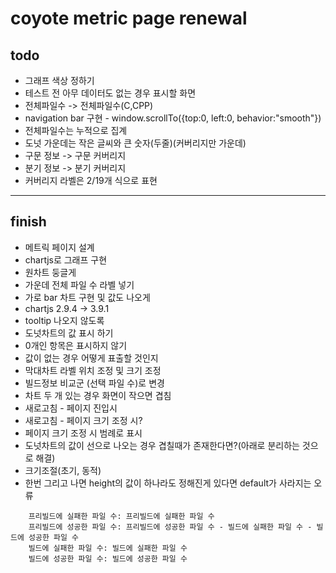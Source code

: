 # coyote metric page renewal

## todo

- 그래프 색상 정하기
- 테스트 전 아무 데이터도 없는 경우 표시할 화면
- 전체파일수 -> 전체파일수(C,CPP)
- navigation bar 구현 - window.scrollTo({top:0, left:0, behavior:"smooth"})
- 전체파일수는 누적으로 집계
- 도넛 가운데는 작은 글씨와 큰 숫자(두줄)(커버리지만 가운데)
- 구문 정보 -> 구문 커버리지
- 분기 정보 -> 분기 커버리지
- 커버리지 라벨은 2/19개 식으로 표현

---

## finish

- 메트릭 페이지 설계
- chartjs로 그래프 구현
- 원차트 둥글게
- 가운데 전체 파일 수 라벨 넣기
- 가로 bar 차트 구현 및 값도 나오게
- chartjs 2.9.4 -> 3.9.1
- tooltip 나오지 않도록
- 도넛차트의 값 표시 하기
- 0개인 항목은 표시하지 않기
- 값이 없는 경우 어떻게 표출할 것인지
- 막대차트 라벨 위치 조정 및 크기 조정
- 빌드정보 비교군 (선택 파일 수)로 변경
- 차트 두 개 있는 경우 화면이 작으면 겹침
- 새로고침 - 페이지 진입시
- 새로고침 - 페이지 크기 조정 시?
- 페이지 크기 조정 시 범례로 표시
- 도넛차트의 값이 선으로 나오는 경우 겹칠때가 존재한다면?(아래로 분리하는 것으로 해결)
- 크기조절(초기, 동적)
- 한번 그리고 나면 height의 값이 하나라도 정해진게 있다면 default가 사라지는 오류

```
    프리빌드에 실패한 파일 수: 프리빌드에 실패한 파일 수
    프리빌드에 성공한 파일 수: 프리빌드에 성공한 파일 수 - 빌드에 실패한 파일 수 - 빌드에 성공한 파일 수
    빌드에 실패한 파일 수: 빌드에 실패한 파일 수
    빌드에 성공한 파일 수: 빌드에 성공한 파일 수
```
